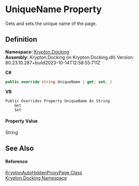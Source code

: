 # UniqueName Property


Gets and sets the unique name of the page.



## Definition
**Namespace:** <a href="98399376-cf41-9454-4b4d-4fab2ca20bc7.md">Krypton.Docking</a>  
**Assembly:** Krypton.Docking (in Krypton.Docking.dll) Version: 80.23.10.287+build2023-10-14T12:58:55:711Z

**C#**
``` C#
public override string UniqueName { get; set; }
```
**VB**
``` VB
Public Overrides Property UniqueName As String
	Get
	Set
```



#### Property Value
String

## See Also


#### Reference
<a href="4312cd84-80e1-bd84-301b-3a2bc63e5da3.md">KryptonAutoHiddenProxyPage Class</a>  
<a href="98399376-cf41-9454-4b4d-4fab2ca20bc7.md">Krypton.Docking Namespace</a>  

